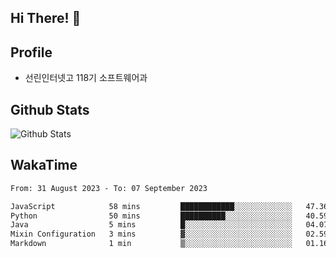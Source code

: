 ## Hi There! 👋

## Profile

-   선린인터넷고 118기 소프트웨어과

## Github Stats

![Github Stats](https://github-readme-stats.vercel.app/api/top-langs/?username=NY0510&theme=tokyonight&hide_border=true&layout=compact)

## WakaTime

<!--START_SECTION:waka-->

```txt
From: 31 August 2023 - To: 07 September 2023

JavaScript            58 mins         ████████████░░░░░░░░░░░░░   47.36 %
Python                50 mins         ██████████░░░░░░░░░░░░░░░   40.59 %
Java                  5 mins          █░░░░░░░░░░░░░░░░░░░░░░░░   04.07 %
Mixin Configuration   3 mins          ▓░░░░░░░░░░░░░░░░░░░░░░░░   02.59 %
Markdown              1 min           ▒░░░░░░░░░░░░░░░░░░░░░░░░   01.16 %
```

<!--END_SECTION:waka-->
